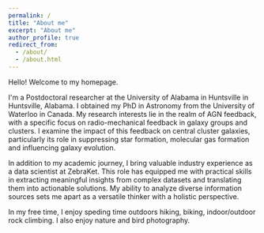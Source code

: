 ```yaml
---
permalink: /
title: "About me"
excerpt: "About me"
author_profile: true
redirect_from: 
  - /about/
  - /about.html
---
```


Hello! Welcome to my homepage.

I'm a Postdoctoral researcher at the University of Alabama in Huntsville in Huntsville, Alabama. I obtained my PhD in Astronomy from the University of Waterloo in Canada. My research interests lie in the realm of AGN feedback, with a specific focus on radio-mechanical feedback in galaxy groups and clusters. I examine the impact of this feedback on central cluster galaxies, particularly its role in suppressing star formation, molecular gas formation and influencing galaxy evolution.

In addition to my academic journey, I bring valuable industry experience as a data scientist at ZebraKet. This role has equipped me with practical skills in extracting meaningful insights from complex datasets and translating them into actionable solutions. My ability to analyze diverse information sources sets me apart as a versatile thinker with a holistic perspective.

In my free time, I enjoy speding time outdoors hiking, biking, indoor/outdoor rock climbing. I also enjoy nature and bird photography.
